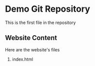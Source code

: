 # Demo Git Repository

This is the first file in the repository

## Website Content

Here are the website's files

1. index.html